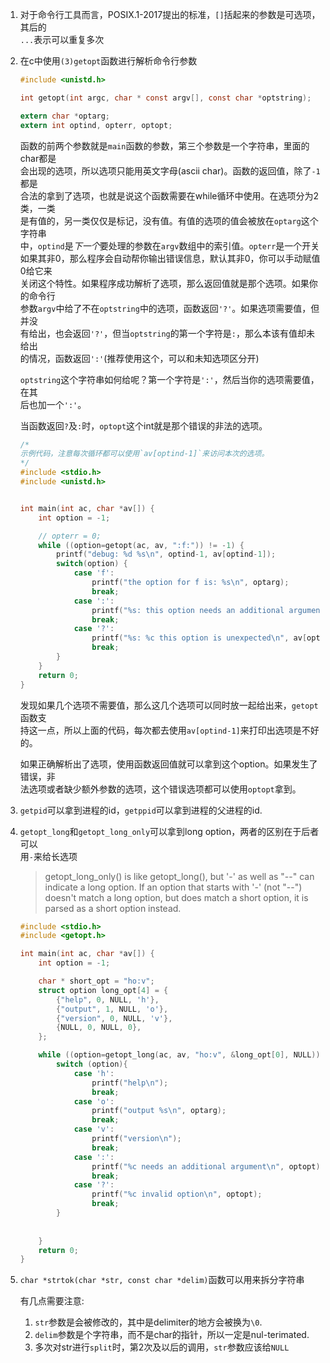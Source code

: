 1. 对于命令行工具而言，POSIX.1-2017提出的标准，`[]`括起来的参数是可选项，其后的  
   `...`表示可以重复多次

2. 在c中使用`(3)getopt`函数进行解析命令行参数

   ```c
   #include <unistd.h>

   int getopt(int argc, char * const argv[], const char *optstring);

   extern char *optarg;
   extern int optind, opterr, optopt;
   ```
   
   函数的前两个参数就是`main`函数的参数，第三个参数是一个字符串，里面的char都是  
   会出现的选项，所以选项只能用英文字母(ascii char)。函数的返回值，除了`-1`都是  
   合法的拿到了选项，也就是说这个函数需要在while循环中使用。在选项分为2类，一类  
   是有值的，另一类仅仅是标记，没有值。有值的选项的值会被放在`optarg`这个字符串  
   中，`optind`是*下一个*要处理的参数在`argv`数组中的索引值。`opterr`是一个开关  
   如果其非0，那么程序会自动帮你输出错误信息，默认其非0，你可以手动赋值0给它来  
   关闭这个特性。如果程序成功解析了选项，那么返回值就是那个选项。如果你的命令行  
   参数`argv`中给了不在`optstring`中的选项，函数返回`'?'`。如果选项需要值，但并没  
   有给出，也会返回`'?'`，但当`optstring`的第一个字符是`:`，那么本该有值却未给出  
   的情况，函数返回`':'`(推荐使用这个，可以和未知选项区分开)  

   `optstring`这个字符串如何给呢？第一个字符是`':'`，然后当你的选项需要值，在其  
   后也加一个`':'`。

   当函数返回`?`及`:`时，`optopt`这个int就是那个错误的非法的选项。
   

   ```c
   /*
   示例代码，注意每次循环都可以使用`av[optind-1]`来访问本次的选项。
   */
   #include <stdio.h>
   #include <unistd.h>


   int main(int ac, char *av[]) {
       int option = -1;

       // opterr = 0;
       while ((option=getopt(ac, av, ":f:")) != -1) {
           printf("debug: %d %s\n", optind-1, av[optind-1]);
           switch(option) {
               case 'f': 
                   printf("the option for f is: %s\n", optarg);
                   break;
               case ':':
                   printf("%s: this option needs an additional argument\n", av[optind-1]);
                   break;
               case '?': 
                   printf("%s: %c this option is unexpected\n", av[optind-1], optopt);
                   break;
           }
       }
       return 0;
   }
   ```

   发现如果几个选项不需要值，那么这几个选项可以同时放一起给出来，`getopt`函数支  
   持这一点，所以上面的代码，每次都去使用`av[optind-1]`来打印出选项是不好的。
  
   如果正确解析出了选项，使用函数返回值就可以拿到这个option。如果发生了错误，非  
   法选项或者缺少额外参数的选项，这个错误选项都可以使用`optopt`拿到。

3. `getpid`可以拿到进程的id，`getppid`可以拿到进程的父进程的id.


4. `getopt_long`和`getopt_long_only`可以拿到long option，两者的区别在于后者可以  
   用`-`来给长选项
    
   > getopt_long_only() is like getopt_long(), but '-' as well as "--" can 
     indicate a long option.  If an option that  starts  with  '-' (not "--")
     doesn't match a long option, but does match a short option, it is parsed 
     as a short option instead.

    ```c
    #include <stdio.h>
    #include <getopt.h>

    int main(int ac, char *av[]) {
        int option = -1;

        char * short_opt = "ho:v";
        struct option long_opt[4] = {
            {"help", 0, NULL, 'h'},
            {"output", 1, NULL, 'o'},
            {"version", 0, NULL, 'v'},
            {NULL, 0, NULL, 0},
        };

        while ((option=getopt_long(ac, av, "ho:v", &long_opt[0], NULL)) != -1) {
            switch (option){
                case 'h':
                    printf("help\n");
                    break;
                case 'o':
                    printf("output %s\n", optarg);
                    break;
                case 'v':
                    printf("version\n");
                    break;
                case ':':
                    printf("%c needs an additional argument\n", optopt);
                    break;
                case '?':
                    printf("%c invalid option\n", optopt);
                    break;
            }
                
            
        }
        return 0;
    }
    ```

5. `char *strtok(char *str, const char *delim)`函数可以用来拆分字符串

    有几点需要注意:  
    1. `str`参数是会被修改的，其中是delimiter的地方会被换为`\0`.
    2. `delim`参数是个字符串，而不是char的指针，所以一定是nul-terimated.
    3. 多次对str进行`split`时，第2次及以后的调用，`str`参数应该给`NULL`


